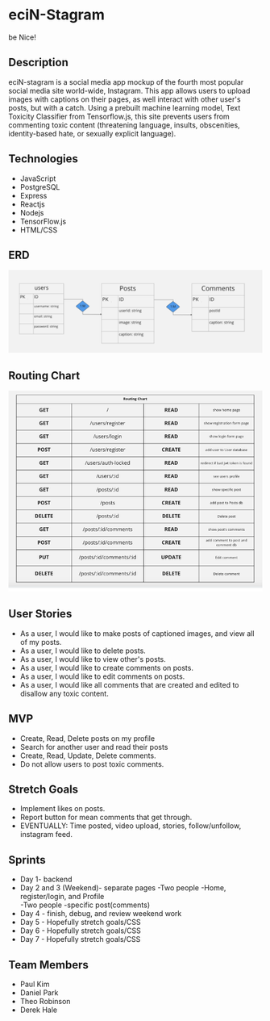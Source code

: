# eciN-Stagram
be Nice!

## Description
eciN-stagram is a social media app mockup of the fourth most popular social media site world-wide, Instagram. This app allows users to upload images with captions on their pages, as well interact with other user's posts, but with a catch. Using a prebuilt machine learning model, Text Toxicity Classifier from Tensorflow.js, this site prevents users from commenting toxic content (threatening language, insults, obscenities, identity-based hate, or sexually explicit language). 

## Technologies
- JavaScript
- PostgreSQL
- Express
- Reactjs
- Nodejs
- TensorFlow.js
- HTML/CSS

## ERD
![routes](./imgs/p4erd.png)

## Routing Chart
![routes](./imgs/p4routes.png)

## User Stories
- As a user, I would like to make posts of captioned images, and view all of my posts.
- As a user, I would like to delete posts.
- As a user, I would like to view other's posts.
- As a user, I would like to create comments on posts.
- As a user, I would like to edit comments on posts.
- As a user, I would like all comments that are created and edited to disallow any toxic content.

## MVP
- Create, Read, Delete posts on my profile
- Search for another user and read their posts
- Create, Read, Update, Delete comments.
- Do not allow users to post toxic comments.


## Stretch Goals
- Implement likes on posts.
- Report button for mean comments that get through.
- EVENTUALLY: Time posted, video upload, stories, follow/unfollow, instagram feed.

## Sprints
- Day 1- backend
- Day 2 and 3 (Weekend)- separate pages 
    -Two people -Home, register/login, and Profile  
    -Two people -specific post(comments)
- Day 4 - finish, debug, and review weekend work
- Day 5 - Hopefully stretch goals/CSS
- Day 6 - Hopefully stretch goals/CSS
- Day 7 - Hopefully stretch goals/CSS

## Team Members
- Paul Kim
- Daniel Park
- Theo Robinson
- Derek Hale

